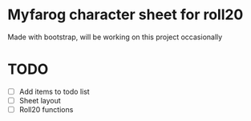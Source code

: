 # Myfarog character sheet for roll20

Made with bootstrap, will be working on this project occasionally

# TODO
- [ ] Add items to todo list
- [ ] Sheet layout
- [ ] Roll20 functions
